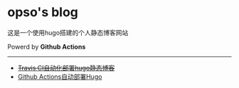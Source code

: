 # opso's blog

这是一个使用hugo搭建的个人静态博客网站

Powerd by **Github Actions**

----

- ~~[Travis CI自动化部署hugo静态博客](https://opso-code.github.io/post/hugo-auto-deploy/)~~
- [Github Actions自动部署Hugo](https://opso-code.github.io/post/github-actions/)